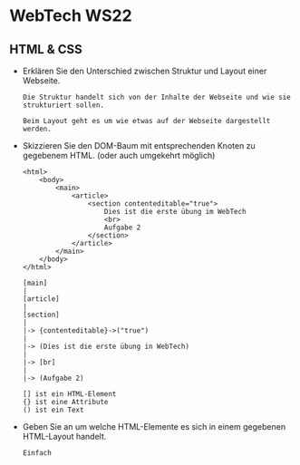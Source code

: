 # WebTech WS22

## HTML & CSS

* Erklären Sie den Unterschied zwischen Struktur und Layout einer Webseite.
    ```
    Die Struktur handelt sich von der Inhalte der Webseite und wie sie strukturiert sollen.

    Beim Layout geht es um wie etwas auf der Webseite dargestellt werden.
    ```

* Skizzieren Sie den DOM-Baum mit entsprechenden Knoten zu gegebenem HTML. (oder auch umgekehrt möglich)
    ```
    <html>
        <body>
            <main>
                <article>
                    <section contenteditable="true">
                        Dies ist die erste übung im WebTech
                        <br>
                        Aufgabe 2
                    </section>
                </article>
            </main>
        </body>
    </html>
    ```
    ```
    [main]
    |
    [article]
    |
    [section]
    |
    |-> {contenteditable}->("true")
    |
    |-> (Dies ist die erste übung in WebTech)
    |
    |-> [br]
    |
    |-> (Aufgabe 2)

    [] ist ein HTML-Element
    {} ist eine Attribute
    () ist ein Text
    ```
* Geben Sie an um welche HTML-Elemente es sich in einem gegebenen HTML-Layout handelt.
    ```
    Einfach  
    ```